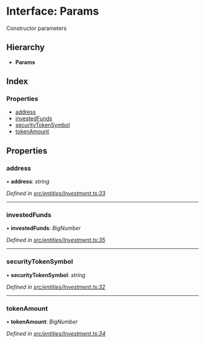 # Interface: Params

Constructor parameters

## Hierarchy

* **Params**

## Index

### Properties

* [address](_entities_investment_.params.md#address)
* [investedFunds](_entities_investment_.params.md#investedfunds)
* [securityTokenSymbol](_entities_investment_.params.md#securitytokensymbol)
* [tokenAmount](_entities_investment_.params.md#tokenamount)

## Properties

###  address

• **address**: *string*

*Defined in [src/entities/Investment.ts:33](https://github.com/PolymathNetwork/polymath-sdk/blob/e8bbc1e/src/entities/Investment.ts#L33)*

___

###  investedFunds

• **investedFunds**: *BigNumber*

*Defined in [src/entities/Investment.ts:35](https://github.com/PolymathNetwork/polymath-sdk/blob/e8bbc1e/src/entities/Investment.ts#L35)*

___

###  securityTokenSymbol

• **securityTokenSymbol**: *string*

*Defined in [src/entities/Investment.ts:32](https://github.com/PolymathNetwork/polymath-sdk/blob/e8bbc1e/src/entities/Investment.ts#L32)*

___

###  tokenAmount

• **tokenAmount**: *BigNumber*

*Defined in [src/entities/Investment.ts:34](https://github.com/PolymathNetwork/polymath-sdk/blob/e8bbc1e/src/entities/Investment.ts#L34)*
